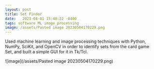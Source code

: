 ```yaml
---
layout: post
title: Set Finder
date:   2023-04-01 15:40:22 -0400
tags: software ML image_processing
image: /assets/Pasted image 20230504170229.png
---
```

Used machine learning and image processing techniques with Python, NumPy, SciKit, and OpenCV in order to identify sets from the card game Set, and built a simple GUI for it in Tk/Tcl.


![image](/assets/Pasted image 20230504170229.png)